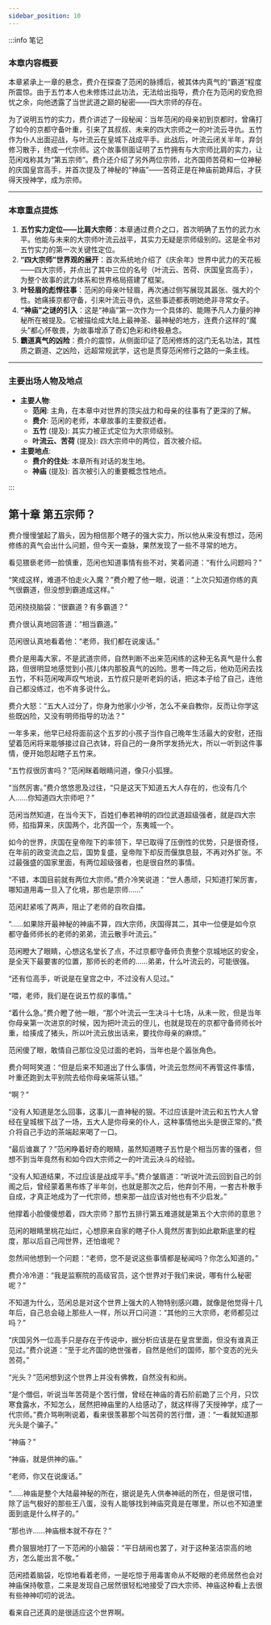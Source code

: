```yaml
---
sidebar_position: 10
---
```


:::info 笔记

### 本章内容概要

本章紧承上一章的悬念，费介在探查了范闲的脉搏后，被其体内真气的“霸道”程度所震惊。由于五竹本人也未修炼过此功法，无法给出指导，费介在为范闲的安危担忧之余，向他透露了当世武道之巅的秘密——四大宗师的存在。

为了说明五竹的实力，费介讲述了一段秘闻：当年范闲的母亲初到京都时，曾痛打了如今的京都守备叶重，引来了其叔叔、未来的四大宗师之一的叶流云寻仇。五竹作为仆人出面迎战，与叶流云在皇城下战成平手。此战后，叶流云闭关半年，弃剑修习散手，终成一代宗师。这个故事侧面证明了五竹拥有与大宗师比肩的实力，让范闲戏称其为“第五宗师”。费介还介绍了另外两位宗师，北齐国师苦荷和一位神秘的庆国皇宫高手，并首次提及了神秘的“神庙”——苦荷正是在神庙前跪拜后，才获得天授神学，成为宗师。

---

### 本章重点提炼

1.  **五竹实力定位——比肩大宗师**：本章通过费介之口，首次明确了五竹的武力水平。他能与未来的大宗师叶流云战平，其实力无疑是宗师级别的。这是全书对五竹实力的第一次关键性定位。
2.  **“四大宗师”世界观的展开**：首次系统地介绍了《庆余年》世界中武力的天花板——四大宗师，并点出了其中三位的名号（叶流云、苦荷、庆国皇宫高手），为整个故事的武力体系和世界格局搭建了框架。
3.  **叶轻眉的彪悍往事**：范闲的母亲叶轻眉，再次通过侧写展现其嚣张、强大的个性。她痛揍京都守备，引来叶流云寻仇，这些事迹都表明她绝非寻常女子。
4.  **“神庙”之谜的引入**：这是“神庙”第一次作为一个具体的、能赐予凡人力量的神秘所在被提及。它被描绘成大陆上最神圣、最神秘的地方，连费介这样的“魔头”都心怀敬畏，为故事增添了奇幻色彩和终极悬念。
5.  **霸道真气的凶险**：费介的震惊，从侧面印证了范闲修炼的这门无名功法，其性质之霸道、之凶险，远超常规武学，这也是贯穿范闲修行之路的一条主线。

---

### 主要出场人物及地点

* **主要人物**:
    * **范闲**: 主角，在本章中对世界的顶尖战力和母亲的往事有了更深的了解。
    * **费介**: 范闲的老师，本章故事的主要叙述者。
    * **五竹** (提及): 其实力被正式定位为大宗师级别。
    * **叶流云、苦荷** (提及): 四大宗师中的两位，首次被介绍。
* **主要地点**:
    * **费介的住处**: 本章所有对话的发生地。
    * **神庙** (提及): 首次被引入的重要概念性地点。

:::

## 第十章 **第五宗师？**

费介慢慢皱起了眉头，因为相信那个瞎子的强大实力，所以他从来没有想过，范闲修练的真气会出什么问题，但今天一查脉，果然发现了一些不寻常的地方。

看见猥亵老师一脸慎重，范闲也知道事情有些不对，笑着问道：“有什么问题吗？”

“笑成这样，难道不怕走火入魔？”费介瞪了他一眼，说道：“上次只知道你练的真气很霸道，但没想到霸道成这样。”

范闲挠挠脑袋：“很霸道？有多霸道？”

费介很认真地回答道：“相当霸道。”

范闲很认真地看着他：“老师，我们都在说废话。”

费介是用毒大家，不是武道宗师，自然判断不出来范闲练的这种无名真气是什么套路，但很明显地感觉到小孩儿体内那股真气的凶险。思考一阵之后，他劝范闲去找五竹，不料范闲唉声叹气地说，五竹叔只是听老妈的话，把这本子给了自己，连他自己都没练过，也不肯多说什么。

费介大怒：“五大人过分了，你身为他家小少爷，怎么不亲自教你，反而让你学这些既凶险，又没有明师指导的功法？”

一年多来，他早已经将面前这个五岁的小孩子当作自己晚年生活最大的安慰，还指望着范闲将来能够接过自己衣钵，将自己的一身所学发扬光大，所以一听到这件事情，便开始怨起瞎子五竹来。

“五竹叔很厉害吗？”范闲眯着眼睛问道，像只小狐狸。

“当然厉害。”费介悠悠思及过往，“只是这天下知道五大人存在的，也没有几个人……你知道四大宗师吧？”

范闲当然知道，在当今天下，百姓们奉若神明的四位武道超级强者，就是四大宗师，掐指算来，庆国两个，北齐国一个，东夷城一个。

如今的世界，庆国在皇帝陛下的率领下，早已取得了压倒性的优势，只是很奇怪，在年前的政变流血之后，国势复盛，皇帝陛下却反而偃旗息鼓，不再对外扩张。不过最强盛的国家里面，有两位超级强者，也是很自然的事情。

“不错，本国目前就有两位大宗师。”费介冷笑说道：“世人愚顽，只知道打架厉害，哪知道用毒一旦入了化境，那也是宗师……”

范闲赶紧咳了两声，阻止了老师的自吹自擂。

“……如果除开最神秘的神庙不算，四大宗师，庆国得其二，其中一位便是如今京都守备师师长的老师的弟弟，流云散手叶流云。”

范闲瞪大了眼睛，心想这名堂长了点，不过京都守备师负责整个京城地区的安全，是全天下最要害的位置，那师长的老师的……弟弟，什么叶流云的，可能很强。

“还有位高手，听说是在皇宫之中，不过没有人见过。”

“喂，老师，我们是在说五竹叔的事情。”

“着什么急。”费介瞪了他一眼，“那个叶流云一生决斗十七场，从未一败，但是当年你母亲第一次进京的时候，因为把叶流云的侄儿，也就是现在的京都守备师师长叶重，给揍成了猪头，所以叶流云放出话来，要找你母亲的麻烦。”

范闲傻了眼，敢情自己那位没见过面的老妈，当年也是个嚣张角色。

费介呵呵笑道：“但是后来不知道出了什么事情，叶流云忽然间不再管这件事情，叶重还跑到太平别院去给你母亲端茶认错。”

“啊？”

“没有人知道是怎么回事，这事儿一直神秘的狠。不过应该是叶流云和五竹大人曾经在皇城根下战了一场，五大人是你母亲的仆人，这种事情他出头是很正常的。”费介将自己手边的茶端起来喝了一口。

“最后谁赢了？”范闲睁着好奇的眼睛，虽然知道瞎子五竹是个相当厉害的强者，但想不到当年竟然有和如今四大宗师之一的叶流云决斗的经验。

“没有人知道结果，不过应该是战成平手。”费介皱眉道：“听说叶流云回到自己的剑阁之后，曾经蒙着黑布练了半年剑，也就是那次之后，他弃剑不用，一套古朴散手自成，才真正地成为了一代宗师，想来那一战应该对他也有不少启发。”

他撑着小脸傻傻想着，四大宗师？那竹五排行第五难道就是第五个大宗师的意思？

范闲的眼睛里桃花灿烂，心想原来自家的瞎子仆人竟然厉害到如此歇斯底里的程度，那以后自己闯世界，还怕谁呢？

忽然间他想到一个问题：“老师，您不是说这些事情都是秘闻吗？你怎么知道的。”

费介冷冷道：“我是监察院的高级官员，这个世界对于我们来说，哪有什么秘密呢？”

不知道为什么，范闲总是对这个世界上强大的人物特别感兴趣，就像是他觉得十几年后，自己总会碰上那些人一样，所以开口问道：“其他的三大宗师，老师都见过吗？”

“庆国另外一位高手只是存在于传说中，据分析应该是在皇宫里面，但没有谁真正见过。”费介说道：“至于北齐国的绝世强者，自然是他们的国师，那个变态的光头苦荷。”

“光头？”范闲想到这个世界上并没有佛教，自然没有和尚。

“是个僧侣，听说当年苦荷是个苦行僧，曾经在神庙的青石阶前跪了三个月，只饮寒食露水，不知怎么，居然把神庙里的人给感动了，就这样得了天授神学，成了一代宗师。”费介骂咧咧说着，看来很羡慕那个叫苦荷的苦行僧，道：“一看就知道那光头是个骗子。”

“神庙？”

“神庙，就是供神的庙。”

“老师，你又在说废话。”

“……神庙是整个大陆最神秘的所在，据说是先人供奉神祇的所在，但是很可惜，除了运气极好的那些王八蛋，没有人能够找到神庙究竟是在哪里，所以也不知道里面到底是什么样子的。”

“那也许……神庙根本就不存在？”

费介狠狠地打了一下范闲的小脑袋：“平日胡闹也罢了，对于这种圣洁崇高的地方，怎么能出言不敬。”

范闲捂着脑袋，吃惊地看着老师，一是吃惊于用毒害命从不眨眼的老师居然也会对神庙保持敬意，二来是发现自己居然很轻松地接受了四大宗师、神庙这种看上去很有些神神叨叨的说法。

看来自己还真的是很适应这个世界啊。

